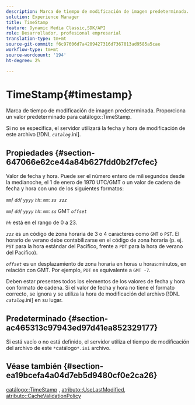 ```yaml
---
description: Marca de tiempo de modificación de imagen predeterminada. Proporciona un valor predeterminado para la marca de tiempo del catálogo.
solution: Experience Manager
title: TimeStamp
feature: Dynamic Media Classic,SDK/API
role: Desarrollador, profesional empresarial
translation-type: tm+mt
source-git-commit: f6c97606d7a4209427316d7367013ad9585a5cae
workflow-type: tm+mt
source-wordcount: '194'
ht-degree: 2%

---
```



# TimeStamp{#timestamp}

Marca de tiempo de modificación de imagen predeterminada. Proporciona un valor predeterminado para catálogo::TimeStamp.

Si no se especifica, el servidor utilizará la fecha y hora de modificación de este archivo [!DNL *`catalog`*.ini].

## Propiedades {#section-647066e62ce44a84b627fdd0b2f7cfec}

Valor de fecha y hora. Puede ser el número entero de milisegundos desde la medianoche, el 1 de enero de 1970 UTC/GMT o un valor de cadena de fecha y hora con uno de los siguientes formatos:

*`mm`*/  *`dd`*/  *`yyyy`* *`hh`*:  *`mm`*:  *`ss zzz`*

*`mm`*/  *`dd`*/  *`yyyy`* *`hh`*:  *`mm`*:  *`ss`* GMT  *`offset`*

*`hh`* está en el rango de 0 a 23.

*`zzz`* es un código de zona horaria de 3 o 4 caracteres como  `GMT` o  `PST`. El horario de verano debe contabilizarse en el código de zona horaria (p. ej. `PST` para la hora estándar del Pacífico, frente a `PDT` para la hora de verano del Pacífico).

*`offset`* es un desplazamiento de zona horaria en horas u horas:minutos, en relación con GMT. Por ejemplo, `PDT` es equivalente a `GMT -7`.

Deben estar presentes todos los elementos de los valores de fecha y hora con formato de cadena. Si el valor de fecha y hora no tiene el formato correcto, se ignora y se utiliza la hora de modificación del archivo [!DNL *`catalog`*.ini] en su lugar.

## Predeterminado {#section-ac465313c97943ed97d41ea852329177}

Si está vacío o no está definido, el servidor utiliza el tiempo de modificación del archivo de este `*`catálogo`*.ini` archivo.

## Véase también {#section-ea19bcefa4a04d7eb5d9480cf0e2ca26}

[catálogo::TimeStamp](../../../../../is-api/image-catalog/image-serving-api-ref/c-image-catalog-reference/c-image-svg-data-reference/c-image-data-reference/r-timestamp-cat.md#reference-59a27b72f4cb4a53a3baba83214c4ded) ,  [atributo::UseLastModified](../../../../../is-api/image-catalog/image-serving-api-ref/c-image-catalog-reference/c-attributes-reference/r-uselastmodified.md#reference-73ecc421e6864a38aec5a4775f06b8e8),  [atributo::CacheValidationPolicy](../../../../../is-api/image-catalog/image-serving-api-ref/c-image-catalog-reference/c-attributes-reference/r-cachevalidationpolicy.md#reference-e55e52fd749041718a9af69fa2027b57)
